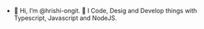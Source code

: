 - 👋 Hi, I’m @hrishi-ongit.
💞️ I Code, Desig and Develop things with Typescript, Javascript and NodeJS.
<!---
hrishi-ongit/hrishi-ongit is a ✨ special ✨ repository because its `README.md` (this file) appears on your GitHub profile.
You can click the Preview link to take a look at your changes.
--->
